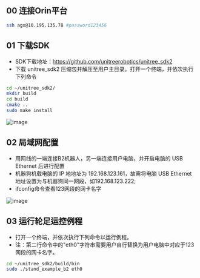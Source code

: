 ## 00 连接Orin平台
```bash
ssh agx@10.195.135.78 #password123456
```
## 01 下载SDK
- SDK下载地址：https://github.com/unitreerobotics/unitree_sdk2
- 下载 unitree_sdk2 压缩包并解压至用户主目录。打开一个终端，并依次执行下列命令
```bash
cd ~/unitree_sdk2/
mkdir build
cd build
cmake ..
sudo make install
```
![image](https://github.com/user-attachments/assets/569b11f5-9d3f-49a1-a063-e29ea3497877)
## 02 局域网配置
- 用网线的一端连接B2机器人，另一端连接用户电脑，并开启电脑的 USB Ethernet 后进行配置
- 机器狗机载电脑的 IP 地地址为 192.168.123.161，故需将电脑 USB Ethernet 地址设置为与机器狗同一网段，如192.168.123.222;
- ifconfig命令查看123网段的网卡名字

![image](https://github.com/user-attachments/assets/282b7b7e-389f-4535-99fc-6e8c88502401)
## 03 运行轮足运控例程
- 打开一个终端，并依次执行下列命令以运行例程。
- 注：第二行命令中的"eth0"字符串需要用户自行替换为用户电脑中对应于123网段的网卡名字。
```bash
cd ~/unitree_sdk2/build/bin
sudo ./stand_example_b2 eth0
```
